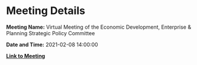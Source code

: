 # Meeting Details

**Meeting Name:** Virtual Meeting of the Economic Development, Enterprise & Planning Strategic Policy Committee

**Date and Time:** 2021-02-08 14:00:00

**[Link to Meeting](https://www.limerick.ie/council/whats-on/meeting-economic-development-enterprise-planning-strategic-policy-committee)**

